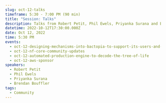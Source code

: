 ```yaml
---
slug: oct-12-talks
timeframe: 5:30 - 7:00 PM (90 min)
title: "Session: Talks"
description: Talks from Robert Petit, Phil Ewels, Priyanka Surana and Brendan Bouffler.
datetime: 2022-10-12T17:30:00.000Z
date: Oct 12, 2022
time: 5:30 PM
events:
  - oct-12-designing-mechanisms-into-bactopia-to-support-its-users-and-contributie-back-to-the-community
  - oct-12-nf-core-community-updates
  - oct-12-automated-production-engine-to-decode-the-tree-of-life
  - oct-12-aws-sponsor
speakers:
  - Robert Petit
  - Phil Ewels
  - Priyanka Surana
  - Brendan Bouffler
tags:
  - Community
---
```

